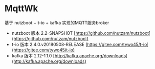 # MqttWk

基于 nutzboot + t-io + kafka 实现的MQTT服务broker

* nutzboot 版本 2.2-SNAPSHOT [https://github.com/nutzam/nutzboot](https://github.com/nutzam/nutzboot)
* t-io 版本 2.4.0.v20180508-RELEASE [https://gitee.com/tywo45/t-io](https://gitee.com/tywo45/t-io)
* kafka 版本 2.12-1.1.0 [http://kafka.apache.org/downloads](http://kafka.apache.org/downloads)
